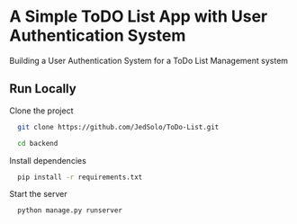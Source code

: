 
# A Simple ToDO List App with User Authentication System

Building a User Authentication System for a ToDo List Management system


## Run Locally

Clone the project

```bash
  git clone https://github.com/JedSolo/ToDo-List.git
```

```bash
  cd backend
```

Install dependencies

```bash
  pip install -r requirements.txt
```

Start the server

```bash
  python manage.py runserver
```

